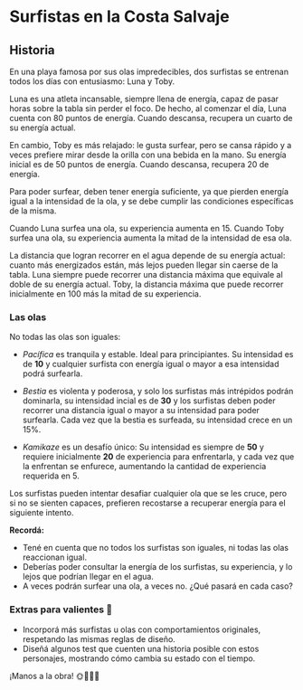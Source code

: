 # Surfistas en la Costa Salvaje

## Historia

En una playa famosa por sus olas impredecibles, dos surfistas se entrenan todos los días con entusiasmo: Luna y Toby.

Luna es una atleta incansable, siempre llena de energía, capaz de pasar horas sobre la tabla sin perder el foco. De hecho, al comenzar el día, Luna cuenta con 80 puntos de energía. Cuando descansa, recupera un cuarto de su energía actual.

En cambio, Toby es más relajado: le gusta surfear, pero se cansa rápido y a veces prefiere mirar desde la orilla con una bebida en la mano. Su energía inicial es de 50 puntos de energía. Cuando descansa, recupera 20 de energía.

Para poder surfear, deben tener energía suficiente, ya que pierden energía igual a la intensidad de la ola, y se debe cumplir las condiciones específicas de la misma.

Cuando Luna surfea una ola, su experiencia aumenta en 15.
Cuando Toby surfea una ola, su experiencia aumenta la mitad de la intensidad de esa ola.

La distancia que logran recorrer en el agua depende de su energía actual: cuanto más energizados están, más lejos pueden llegar sin caerse de la tabla.
Luna siempre puede recorrer una distancia máxima que equivale al doble de su energía actual.
Toby, la distancia máxima que puede recorrer inicialmente en 100 más la mitad de su experiencia.

### Las olas

No todas las olas son iguales:

- *Pacífica* es tranquila y estable. Ideal para principiantes. Su intensidad es de **10** y cualquier surfista con energía igual o mayor a esa intensidad podrá surfearla.

- *Bestia* es violenta y poderosa, y solo los surfistas más intrépidos podrán dominarla, su intensidad incial es de **30** y los surfistas deben poder recorrer una distancia igual o mayor a su intensidad para poder surfearla. Cada vez que la bestia es surfeada, su intensidad crece en un 15%.

- *Kamikaze* es un desafío único: Su intensidad es siempre de **50** y requiere inicialmente **20** de experiencia para enfrentarla, y cada vez que la enfrentan se enfurece, aumentando la cantidad de experiencia requerida en 5.

Los surfistas pueden intentar desafiar cualquier ola que se les cruce, pero si no se sienten capaces, prefieren recostarse a recuperar energía para el siguiente intento. 

**Recordá:**
- Tené en cuenta que no todos los surfistas son iguales, ni todas las olas reaccionan igual.
- Deberías poder consultar la energía de los surfistas, su experiencia, y lo lejos que podrían llegar en el agua.
- A veces podrán surfear una ola, a veces no. ¿Qué pasará en cada caso?


### Extras para valientes 💪

- Incorporá más surfistas u olas con comportamientos originales, respetando las mismas reglas de diseño.
- Diseñá algunos test que cuenten una historia posible con estos personajes, mostrando cómo cambia su estado con el tiempo.

¡Manos a la obra! 🌞🏄‍♀️🌊
